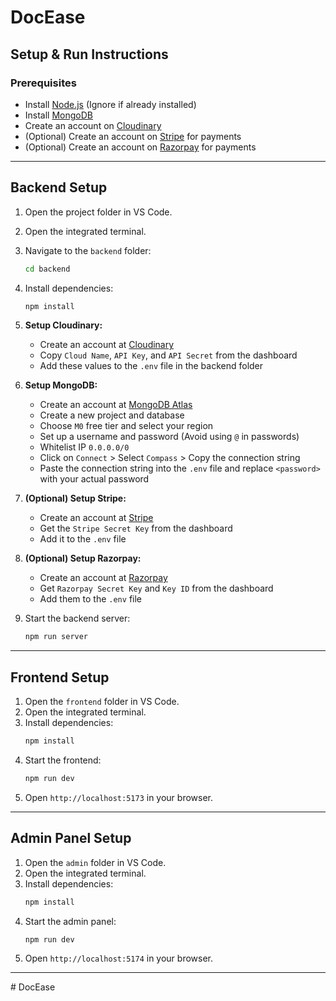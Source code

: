# DocEase

## Setup & Run Instructions

### Prerequisites
- Install [Node.js](https://nodejs.org/en/download/) (Ignore if already installed)
- Install [MongoDB](https://www.mongodb.com/)
- Create an account on [Cloudinary](https://cloudinary.com/)
- (Optional) Create an account on [Stripe](https://stripe.com/) for payments
- (Optional) Create an account on [Razorpay](https://razorpay.com/) for payments

---

## Backend Setup

1. Open the project folder in VS Code.
2. Open the integrated terminal.
3. Navigate to the `backend` folder:
   ```sh
   cd backend
   ```
4. Install dependencies:
   ```sh
   npm install
   ```
5. **Setup Cloudinary:**
   - Create an account at [Cloudinary](https://cloudinary.com/)
   - Copy `Cloud Name`, `API Key`, and `API Secret` from the dashboard
   - Add these values to the `.env` file in the backend folder

6. **Setup MongoDB:**
   - Create an account at [MongoDB Atlas](https://www.mongodb.com/)
   - Create a new project and database
   - Choose `M0` free tier and select your region
   - Set up a username and password (Avoid using `@` in passwords)
   - Whitelist IP `0.0.0.0/0`
   - Click on `Connect` > Select `Compass` > Copy the connection string
   - Paste the connection string into the `.env` file and replace `<password>` with your actual password

7. **(Optional) Setup Stripe:**
   - Create an account at [Stripe](https://stripe.com/)
   - Get the `Stripe Secret Key` from the dashboard
   - Add it to the `.env` file

8. **(Optional) Setup Razorpay:**
   - Create an account at [Razorpay](https://razorpay.com/)
   - Get `Razorpay Secret Key` and `Key ID` from the dashboard
   - Add them to the `.env` file

9. Start the backend server:
   ```sh
   npm run server
   ```

---

## Frontend Setup

1. Open the `frontend` folder in VS Code.
2. Open the integrated terminal.
3. Install dependencies:
   ```sh
   npm install
   ```
4. Start the frontend:
   ```sh
   npm run dev
   ```
5. Open `http://localhost:5173` in your browser.

---

## Admin Panel Setup

1. Open the `admin` folder in VS Code.
2. Open the integrated terminal.
3. Install dependencies:
   ```sh
   npm install
   ```
4. Start the admin panel:
   ```sh
   npm run dev
   ```
5. Open `http://localhost:5174` in your browser.

---
#   D o c E a s e  
 